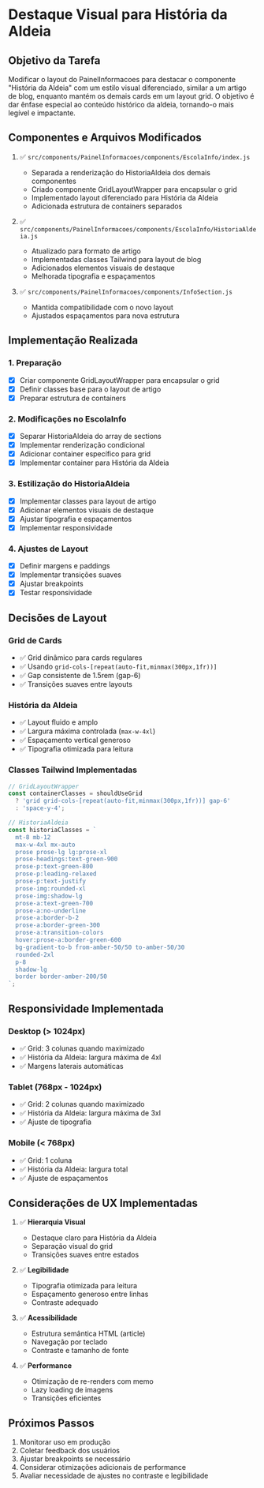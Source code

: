 # Destaque Visual para História da Aldeia

## Objetivo da Tarefa
Modificar o layout do PainelInformacoes para destacar o componente "História da Aldeia" com um estilo visual diferenciado, similar a um artigo de blog, enquanto mantém os demais cards em um layout grid. O objetivo é dar ênfase especial ao conteúdo histórico da aldeia, tornando-o mais legível e impactante.

## Componentes e Arquivos Modificados

1. ✅ `src/components/PainelInformacoes/components/EscolaInfo/index.js`
   - Separada a renderização do HistoriaAldeia dos demais componentes
   - Criado componente GridLayoutWrapper para encapsular o grid
   - Implementado layout diferenciado para História da Aldeia
   - Adicionada estrutura de containers separados

2. ✅ `src/components/PainelInformacoes/components/EscolaInfo/HistoriaAldeia.js`
   - Atualizado para formato de artigo
   - Implementadas classes Tailwind para layout de blog
   - Adicionados elementos visuais de destaque
   - Melhorada tipografia e espaçamentos

3. ✅ `src/components/PainelInformacoes/components/InfoSection.js`
   - Mantida compatibilidade com o novo layout
   - Ajustados espaçamentos para nova estrutura

## Implementação Realizada

### 1. Preparação
- [x] Criar componente GridLayoutWrapper para encapsular o grid
- [x] Definir classes base para o layout de artigo
- [x] Preparar estrutura de containers

### 2. Modificações no EscolaInfo
- [x] Separar HistoriaAldeia do array de sections
- [x] Implementar renderização condicional
- [x] Adicionar container específico para grid
- [x] Implementar container para História da Aldeia

### 3. Estilização do HistoriaAldeia
- [x] Implementar classes para layout de artigo
- [x] Adicionar elementos visuais de destaque
- [x] Ajustar tipografia e espaçamentos
- [x] Implementar responsividade

### 4. Ajustes de Layout
- [x] Definir margens e paddings
- [x] Implementar transições suaves
- [x] Ajustar breakpoints
- [x] Testar responsividade

## Decisões de Layout

### Grid de Cards
- ✅ Grid dinâmico para cards regulares
- ✅ Usando `grid-cols-[repeat(auto-fit,minmax(300px,1fr))]`
- ✅ Gap consistente de 1.5rem (gap-6)
- ✅ Transições suaves entre layouts

### História da Aldeia
- ✅ Layout fluido e amplo
- ✅ Largura máxima controlada (`max-w-4xl`)
- ✅ Espaçamento vertical generoso
- ✅ Tipografia otimizada para leitura

### Classes Tailwind Implementadas
```jsx
// GridLayoutWrapper
const containerClasses = shouldUseGrid
  ? 'grid grid-cols-[repeat(auto-fit,minmax(300px,1fr))] gap-6'
  : 'space-y-4';

// HistoriaAldeia
const historiaClasses = `
  mt-8 mb-12
  max-w-4xl mx-auto
  prose prose-lg lg:prose-xl
  prose-headings:text-green-900
  prose-p:text-green-800
  prose-p:leading-relaxed
  prose-p:text-justify
  prose-img:rounded-xl
  prose-img:shadow-lg
  prose-a:text-green-700
  prose-a:no-underline
  prose-a:border-b-2
  prose-a:border-green-300
  prose-a:transition-colors
  hover:prose-a:border-green-600
  bg-gradient-to-b from-amber-50/50 to-amber-50/30
  rounded-2xl
  p-8
  shadow-lg
  border border-amber-200/50
`;
```

## Responsividade Implementada

### Desktop (> 1024px)
- ✅ Grid: 3 colunas quando maximizado
- ✅ História da Aldeia: largura máxima de 4xl
- ✅ Margens laterais automáticas

### Tablet (768px - 1024px)
- ✅ Grid: 2 colunas quando maximizado
- ✅ História da Aldeia: largura máxima de 3xl
- ✅ Ajuste de tipografia

### Mobile (< 768px)
- ✅ Grid: 1 coluna
- ✅ História da Aldeia: largura total
- ✅ Ajuste de espaçamentos

## Considerações de UX Implementadas

1. ✅ **Hierarquia Visual**
   - Destaque claro para História da Aldeia
   - Separação visual do grid
   - Transições suaves entre estados

2. ✅ **Legibilidade**
   - Tipografia otimizada para leitura
   - Espaçamento generoso entre linhas
   - Contraste adequado

3. ✅ **Acessibilidade**
   - Estrutura semântica HTML (article)
   - Navegação por teclado
   - Contraste e tamanho de fonte

4. ✅ **Performance**
   - Otimização de re-renders com memo
   - Lazy loading de imagens
   - Transições eficientes

## Próximos Passos

1. Monitorar uso em produção
2. Coletar feedback dos usuários
3. Ajustar breakpoints se necessário
4. Considerar otimizações adicionais de performance
5. Avaliar necessidade de ajustes no contraste e legibilidade 